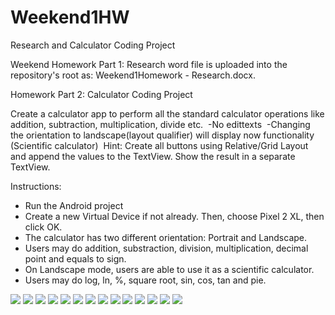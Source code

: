 # Weekend1HW
Research and Calculator Coding Project

Weekend Homework Part 1: Research word file is uploaded into the repository's root as: Weekend1Homework - Research.docx.

Homework Part 2: Calculator Coding Project

Create a calculator app to perform all the standard calculator operations like addition, subtraction, multiplication, divide etc. 
 -No edittexts
 -Changing the orientation to landscape(layout qualifier) will display now functionality (Scientific calculator)
 Hint: Create all buttons using Relative/Grid Layout and append the values to the TextView. Show the result in a separate TextView.

Instructions:

- Run the Android project
- Create a new Virtual Device if not already. Then, choose Pixel 2 XL, then click OK.
- The calculator has two different orientation: Portrait and Landscape.
- Users may do addition, substraction, division, multiplication, decimal point and equals to sign.
- On Landscape mode, users are able to use it as a scientific calculator.
- Users may do log, ln, %, square root, sin, cos, tan and pie.

![](screenshots/HomeImage.png)
![](screenshots/HomeImage_Landscape.png)
![](screenshots/Cal_1Plus9.png)
![](screenshots/Cal_Minus.png)
![](screenshots/Cal_Multiply.png)
![](screenshots/Percent17.png)
![](screenshots/Percent17Answer.png)
![](screenshots/Pie2.png)
![](screenshots/SQRT144.png)
![](screenshots/Ln19.png)
![](screenshots/Log15.png)
![](screenshots/SinOf15.png)
![](screenshots/Cos15.png)
![](screenshots/Tan30.png)
